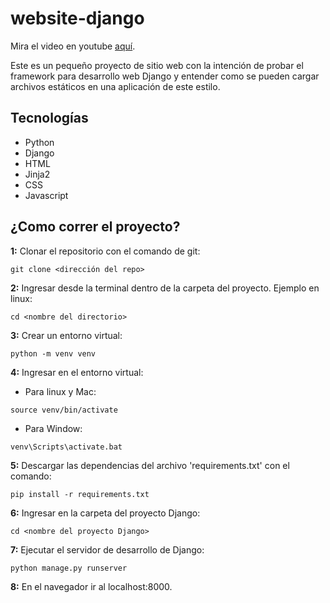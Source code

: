 # website-django

Mira el video en youtube [aquí][gvc].

Este es un pequeño proyecto de sitio web con la intención de probar el framework para desarrollo web Django y entender como se pueden cargar archivos estáticos en una aplicación de este estilo.

## Tecnologías
- Python
- Django
- HTML
- Jinja2
- CSS
- Javascript

## ¿Como correr el proyecto?
**1:** Clonar el repositorio con el comando de git:
```
git clone <dirección del repo>
```
**2:** Ingresar desde la terminal dentro de la carpeta del proyecto. Ejemplo en linux:
```
cd <nombre del directorio>
```
**3:** Crear un entorno virtual:
```
python -m venv venv
```
**4:** Ingresar en el entorno virtual:
- Para linux y Mac:
```
source venv/bin/activate
```
- Para Window:
```
venv\Scripts\activate.bat
```
**5:** Descargar las dependencias del archivo 'requirements.txt' con el comando:
```
pip install -r requirements.txt   
```
**6:** Ingresar en la carpeta del proyecto Django:
```
cd <nombre del proyecto Django>
```
**7:** Ejecutar el servidor de desarrollo de Django:
```
python manage.py runserver
```
**8:** En el navegador ir al localhost:8000.

[gvc]:https://www.youtube.com/watch?v=Cx-1tX0Hm5Y
